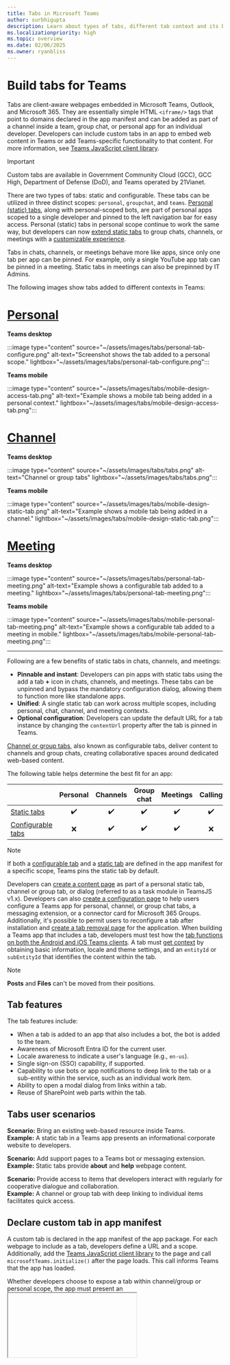 ```yaml
---
title: Tabs in Microsoft Teams
author: surbhigupta
description: Learn about types of tabs, different tab context and its benefits, tab features and user scenarios, custom tabs, and tools used to build tabs.
ms.localizationpriority: high
ms.topic: overview
ms.date: 02/06/2025
ms.owner: ryanbliss
---
```


# Build tabs for Teams

Tabs are client-aware webpages embedded in Microsoft Teams, Outlook, and Microsoft 365. They are essentially simple HTML `<iframe/>` tags that point to domains declared in the app manifest and can be added as part of a channel inside a team, group chat, or personal app for an individual developer. Developers can include custom tabs in an app to embed web content in Teams or add Teams-specific functionality to that content. For more information, see [Teams JavaScript client library](/javascript/api/overview/msteams-client#microsoft-teams-javascript-client-library).

> [!IMPORTANT]
> Custom tabs are available in Government Community Cloud (GCC), GCC High, Department of Defense (DoD), and Teams operated by 21Vianet.

There are two types of tabs: static and configurable. These tabs can be utilized in three distinct scopes: `personal`, `groupchat`, and `teams`. [Personal (static) tabs](~/tabs/how-to/create-personal-tab.md), along with personal-scoped bots, are part of personal apps scoped to a single developer and pinned to the left navigation bar for easy access. Personal (static) tabs in personal scope continue to work the same way, but developers can now [extend static tabs](~/tabs/how-to/create-personal-tab.md#extend-static-tabs-to-group-chat-channels-and-meetings) to group chats, channels, or meetings with a [customizable experience](~/tabs/how-to/create-personal-tab.md#customizing-your-static-tab-in-chats-or-meetings).

Tabs in chats, channels, or meetings behave more like apps, since only one tab per app can be pinned. For example, only a single YouTube app tab can be pinned in a meeting. Static tabs in meetings can also be prepinned by IT Admins.

The following images show tabs added to different contexts in Teams:

# [Personal](#tab/personal)

**Teams desktop**

:::image type="content" source="~/assets/images/tabs/personal-tab-configure.png" alt-text="Screenshot shows the tab added to a personal scope." lightbox="~/assets/images/tabs/personal-tab-configure.png":::

**Teams mobile**

:::image type="content" source="~/assets/images/tabs/mobile-design-access-tab.png" alt-text="Example shows a mobile tab being added in a personal context." lightbox="~/assets/images/tabs/mobile-design-access-tab.png":::

# [Channel](#tab/channel)

**Teams desktop**

:::image type="content" source="~/assets/images/tabs/tabs.png" alt-text="Channel or group tabs" lightbox="~/assets/images/tabs/tabs.png":::

**Teams mobile**

:::image type="content" source="~/assets/images/tabs/mobile-design-static-tab.png" alt-text="Example shows a mobile tab being added in a channel." lightbox="~/assets/images/tabs/mobile-design-static-tab.png":::

# [Meeting](#tab/meeting)

**Teams desktop**

:::image type="content" source="~/assets/images/tabs/personal-tab-meeting.png" alt-text="Example shows a configurable tab added to a meeting." lightbox="~/assets/images/tabs/personal-tab-meeting.png":::

**Teams mobile**

:::image type="content" source="~/assets/images/tabs/mobile-personal-tab-meeting.png" alt-text="Example shows a configurable tab added to a meeting in mobile." lightbox="~/assets/images/tabs/mobile-personal-tab-meeting.png":::

---

Following are a few benefits of static tabs in chats, channels, and meetings:

* **Pinnable and instant**: Developers can pin apps with static tabs using the add a tab **+** icon in chats, channels, and meetings. These tabs can be unpinned and bypass the mandatory configuration dialog, allowing them to function more like standalone apps.
* **Unified**: A single static tab can work across multiple scopes, including personal, chat, channel, and meeting contexts.
* **Optional configuration**: Developers can update the default URL for a tab instance by changing the `contentUrl` property after the tab is pinned in Teams.

[Channel or group tabs](~/tabs/how-to/create-channel-group-tab.md), also known as configurable tabs, deliver content to channels and group chats, creating collaborative spaces around dedicated web-based content.

The following table helps determine the best fit for an app:

| &nbsp; | Personal | Channels | Group chat | Meetings | Calling |
| --- |:---:|:---:|:---:|:---:|:---:|
|[Static tabs](~/tabs/how-to/create-personal-tab.md)|✔️|✔️|✔️|✔️|✔️|
|[Configurable tabs](~/tabs/how-to/create-channel-group-tab.md)|❌|✔️|✔️|✔️|❌|

> [!NOTE]
> If both a [configurable tab](~/tabs/how-to/create-tab-pages/configuration-page.md) and a [static tab](~/tabs/how-to/create-personal-tab.md) are defined in the app manifest for a specific scope, Teams pins the static tab by default.

Developers can [create a content page](~/tabs/how-to/create-tab-pages/content-page.md) as part of a personal static tab, channel or group tab, or dialog (referred to as a task module in TeamsJS v1.x). Developers can also [create a configuration page](~/tabs/how-to/create-tab-pages/configuration-page.md) to help users configure a Teams app for personal, channel, or group chat tabs, a messaging extension, or a connector card for Microsoft 365 Groups. Additionally, it's possible to permit users to reconfigure a tab after installation and [create a tab removal page](~/tabs/how-to/create-tab-pages/removal-page.md) for the application. When building a Teams app that includes a tab, developers must test how the [tab functions on both the Android and iOS Teams clients](~/tabs/design/tabs-mobile.md). A tab must [get context](~/tabs/how-to/access-teams-context.md) by obtaining basic information, locale and theme settings, and an `entityId` or `subEntityId` that identifies the content within the tab.

> [!NOTE]
> **Posts** and **Files** can't be moved from their positions.

## Tab features

The tab features include:

* When a tab is added to an app that also includes a bot, the bot is added to the team.
* Awareness of Microsoft Entra ID for the current user.
* Locale awareness to indicate a user's language (e.g., `en-us`).
* Single sign-on (SSO) capability, if supported.
* Capability to use bots or app notifications to deep link to the tab or a sub-entity within the service, such as an individual work item.
* Ability to open a modal dialog from links within a tab.
* Reuse of SharePoint web parts within the tab.

## Tabs user scenarios

**Scenario:** Bring an existing web-based resource inside Teams.<br>
**Example:** A static tab in a Teams app presents an informational corporate website to developers.

**Scenario:** Add support pages to a Teams bot or messaging extension.<br>
**Example:** Static tabs provide **about** and **help** webpage content.

**Scenario:** Provide access to items that developers interact with regularly for cooperative dialogue and collaboration.<br>
**Example:** A channel or group tab with deep linking to individual items facilitates quick access.

## Declare custom tab in app manifest

A custom tab is declared in the app manifest of the app package. For each webpage to include as a tab, developers define a URL and a scope. Additionally, add the [Teams JavaScript client library](/javascript/api/overview/msteams-client) to the page and call `microsoftTeams.initialize()` after the page loads. This call informs Teams that the app has loaded.

Whether developers choose to expose a tab within channel/group or personal scope, the app must present an <iframe> HTML [content page](~/tabs/how-to/create-tab-pages/content-page.md) in the tab. For static tabs, the content URL is set directly in the Teams [app manifest](../resources/schema/manifest-schema.md#statictabs) using the `contentUrl` property within the `staticTabs` array. The tab's content remains the same for all developers.

> [!NOTE]
> Teams apps can't use native plugins because they run inside sandboxed iframes.

For channel or group tabs, developers can also create an additional configuration page. This page enables configuration of the content page URL, typically by using URL query string parameters to load the relevant content based on context. This is useful because a channel or group tab can be added to multiple teams or group chats. Every subsequent install lets developers configure the tab, tailoring the experience as needed. When configuring a tab, a URL with additional parameters is presented in the Teams user interface (UI). For instance, when adding the Azure Boards tab, the configuration page allows selection of the board to load. The configuration page URL is specified by the `configurationUrl` property in the `configurableTabs` array within the [app manifest](../resources/schema/manifest-schema.md#configurabletabs).

Static tabs can also be pinned to chat, channel, or meeting scopes by specifying a `contentUrl`. This approach bypasses the mandatory configuration dialog, enabling developers to deliver the experience quickly. The `contentUrl` can be updated at runtime, allowing a single tab object to function across all Teams surface areas. For more information, see [migrate your configurable tab to static tab](~/tabs/how-to/create-channel-group-tab.md#migrate-your-configurable-tab-to-static-tab).

Developers can include multiple channel or group tabs, and each app can include up to 16 static tabs.

## Build a tab app

Developers can build either a personal tab app or a configurable tab app using Microsoft 365 Agents Toolkit (previously known as Teams Toolkit) or Codespaces.

For more information, see [build your basic tab app](../get-started/build-basic-tab-app.md).

<!--
## Tools to build tabs

| &nbsp; | Install | For using... |
| --- | --- | --- |
| **Required** | &nbsp; | &nbsp; |
| &nbsp; | [Node.js](https://nodejs.org/en/download/) | Back-end JavaScript runtime environment. Use the latest v16 LTS release.|
| &nbsp; | [Microsoft Edge](https://www.microsoft.com/edge/) (recommended) or [Google Chrome](https://www.google.com/chrome/) | A browser with developer tools. |
| &nbsp; | [Visual Studio Code](https://code.visualstudio.com/download) | JavaScript, TypeScript, or SharePoint Framework (SPFx) build environments. |
| &nbsp; | [Visual Studio 2022](https://visualstudio.microsoft.com), **ASP.NET and web development** workload| .NET. You can install the free community edition of Visual Studio 2022. |
| &nbsp; | [Git](https://git-scm.com/downloads) | Git to use the sample apps repo from GitHub. |
| &nbsp; | [Microsoft Teams](https://www.microsoft.com/en-us/microsoft-teams/download-app) | Microsoft Teams to collaborate with everyone you work with through apps for chat, meetings, call - all in one place. |
| &nbsp; | [ngrok](https://ngrok.com/download) | Ngrok is a reverse proxy software tool. Ngrok creates a tunnel to your locally running web server's publicly available HTTPS endpoints. Your server's web endpoints are available during the current session on your computer. When you shut down or put your device to sleep, the service is no longer available. |
| &nbsp; | [Developer Portal for Teams](https://dev.teams.microsoft.com/) | Web-based portal to configure, manage, and distribute your Teams app including to your organization or the Microsoft Teams Store. |

### Build your Teams tab
-->

Now let's build a tab. But first, select the choice of tab to build:

> [!div class="nextstepaction"]
> [Build a personal tab](~/tabs/how-to/create-personal-tab.md)
> [!div class="nextstepaction"]
> [Build a channel or group tab](~/tabs/how-to/create-channel-group-tab.md)

## Next step

> [!div class="nextstepaction"]
> [Prerequisites](~/tabs/how-to/tab-requirements.md)

## See also

* [Design your tab for Microsoft Teams](design/tabs.md)
* [Tabs on mobile](design/tabs-mobile.md#tabs-on-mobile)
* [Extend tab app with Microsoft Graph permissions and scopes](how-to/authentication/tab-sso-graph-api.md)
* [Microsoft Teams updates](../resources/teams-updates.md)
* [Grant tab device permission in Teams](~/sbs-tab-device-permissions.yml)
* [Agents Toolkit for Visual Studio Code](../toolkit/agents-toolkit-fundamentals.md)
* [Agents Toolkit for Visual Studio](../toolkit/visual-studio-overview.md)